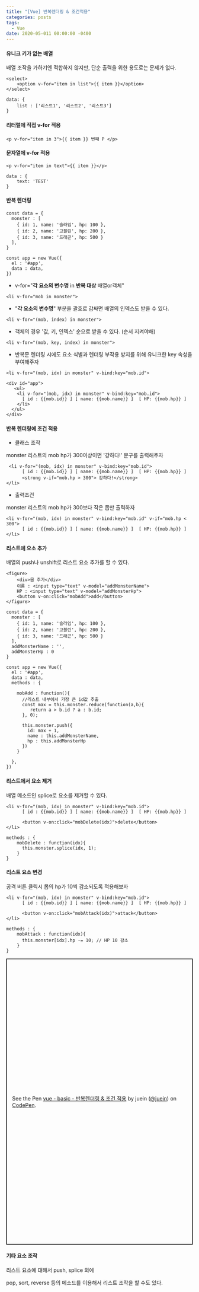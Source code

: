 ```yaml
---
title: "[Vue] 반복렌더링 & 조건적용"
categories: posts
tags:
  - Vue
date: 2020-05-011 00:00:00 -0400
---
```



#### 유니크 키가 없는 배열

배열 조작을 가하기엔 적합하지 않지만, 단순 출력을 위한 용도로는 문제가 없다.

```
<select>
	<option v-for="item in list">{{ item }}</option>
</select>
```

```
data: {
	list : ['리스트1', '리스트2', '리스트3']
}
```



#### 리터럴에 직접 v-for 적용

```
<p v-for="item in 3">{{ item }} 번째 P </p>
```



#### 문자열에 v-for 적용

```
<p v-for="item in text">{{ item }}</p>
```

```
data : {
	text: 'TEST'
}
```





#### 반복 렌더링

```
const data = {
  monster : [
    { id: 1, name: '슬라임', hp: 100 },
    { id: 2, name: '고블린', hp: 200 },
    { id: 3, name: '드래곤', hp: 500 }
  ],
}

const app = new Vue({
  el : '#app',
  data : data,
})
```



- v-for="**각 요소의 변수명** in **반복 대상** 배열or객체"

```
<li v-for="mob in monster">
```

- "**각 요소의 변수명**" 부분을 괄호로 감싸면 배열의 인덱스도 받을 수 있다.

```
<li v-for="(mob, index) in monster">
```

- 객체의 경우 '값, 키, 인덱스' 순으로 받을 수 있다. (순서 지켜야해)

```
<li v-for="(mob, key, index) in monster">
```

- 반복문 렌더링 시에도 요소 식별과 렌더링 부작용 방지를 위해 유니크한 key 속성을 부여해주자

```
<li v-for="(mob, idx) in monster" v-bind:key="mob.id">
```



```
<div id="app">
   <ul>
    <li v-for="(mob, idx) in monster" v-bind:key="mob.id">
      [ id : {{mob.id}} ] [ name: {{mob.name}} ]  [ HP: {{mob.hp}} ]
    </li>
  </ul>
</div>
```





#### 반복 렌더링에 조건 적용

- 클래스 조작

monster 리스트의 mob hp가 300이상이면 '강하다!' 문구를 출력해주자

```
 <li v-for="(mob, idx) in monster" v-bind:key="mob.id">
      [ id : {{mob.id}} ] [ name: {{mob.name}} ]  [ HP: {{mob.hp}} ]
      <strong v-if="mob.hp > 300"> 강하다!</strong>
</li>
```

- 출력조건

monster 리스트의 mob hp가 300보다 작은 몹만 출력하자

```
<li v-for="(mob, idx) in monster" v-bind:key="mob.id" v-if="mob.hp < 300">
      [ id : {{mob.id}} ] [ name: {{mob.name}} ]  [ HP: {{mob.hp}} ]
</li>
```



#### 리스트에 요소 추가

배열의 push나 unshift로 리스트 요소 추가를 할 수 있다.

```
<figure>
    <div>몹 추가</div>
    이름 : <input type="text" v-model="addMonsterName">
    HP : <input type="text" v-model="addMonsterHp">
    <button v-on:click="mobAdd">add</button>
</figure>
```

```
const data = {
  monster : [
    { id: 1, name: '슬라임', hp: 100 },
    { id: 2, name: '고블린', hp: 200 },
    { id: 3, name: '드래곤', hp: 500 }
  ],
  addMonsterName : '',
  addMonsterHp : 0
}

const app = new Vue({
  el : '#app',
  data : data,
  methods : {
    
    mobAdd : function(){
      //리스트 내부에서 가장 큰 id값 추출
      const max = this.monster.reduce(function(a,b){
         return a > b.id ? a : b.id;
      }, 0);
      
      this.monster.push({
        id: max + 1,
        name : this.addMonsterName,
        hp : this.addMonsterHp
      }) 
    }

  },
})
```



#### 리스트에서 요소 제거

배열 메소드인 splice로 요소를 제거할 수 있다.

```
<li v-for="(mob, idx) in monster" v-bind:key="mob.id">
      [ id : {{mob.id}} ] [ name: {{mob.name}} ]  [ HP: {{mob.hp}} ]

      <button v-on:click="mobDelete(idx)">delete</button>
</li>
```

```
methods : {
    mobDelete : function(idx){
      this.monster.splice(idx, 1);
    }
}
```



#### 리스트 요소 변경

공격 버튼 클릭시 몹의 hp가 10씩 감소되도록 적용해보자

```
<li v-for="(mob, idx) in monster" v-bind:key="mob.id">
      [ id : {{mob.id}} ] [ name: {{mob.name}} ]  [ HP: {{mob.hp}} ]

      <button v-on:click="mobAttack(idx)">attack</button>
</li>
```

```
methods : {
    mobAttack : function(idx){
      this.monster[idx].hp -= 10; // HP 10 감소
    }
}
```





<p class="codepen" data-height="772" data-theme-id="dark" data-default-tab="js,result" data-user="juein" data-slug-hash="xxwWqYz" style="height: 772px; box-sizing: border-box; display: flex; align-items: center; justify-content: center; border: 2px solid; margin: 1em 0; padding: 1em;" data-pen-title="vue - basic - 반복렌더링 &amp;amp; 조건 적용">
  <span>See the Pen <a href="https://codepen.io/juein/pen/xxwWqYz">
  vue - basic - 반복렌더링 &amp; 조건 적용</a> by juein (<a href="https://codepen.io/juein">@juein</a>)
  on <a href="https://codepen.io">CodePen</a>.</span>
</p>
<script async src="https://static.codepen.io/assets/embed/ei.js"></script>



#### 기타 요소 조작

리스트 요소에 대해서 push, splice 외에

pop, sort, reverse 등의 메소드를 이용해서 리스트 조작을 할 수도 있다.



